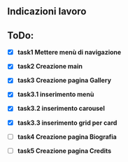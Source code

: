 ## Indicazioni lavoro

## ToDo:

- [x] **task1 Mettere menù di navigazione**
- [x] **task2 Creazione main**
- [x] **task3 Creazione pagina Gallery**
- [x] **task3.1 inserimento menù**
- [x] **task3.2 inserimento carousel**
- [x] **task3.3 inserimento grid per card**
- [ ] **task4 Creazione pagina Biografia**

- [ ] **task5 Creazione pagina Credits**